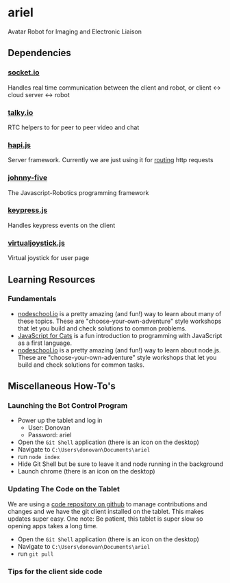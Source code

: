 # ariel
Avatar Robot for Imaging and Electronic Liaison

## Dependencies

### [socket.io](http://socket.io)
Handles real time communication between the client and robot, or client <-> cloud server <-> robot

### [talky.io](https://talky.io)
RTC helpers to for peer to peer video and chat

### [hapi.js](http://hapijs.com/)
Server framework. Currently we are just using it for [routing](http://hapijs.com/tutorials/routing) http requests

### [johnny-five](http://johnny-five.io/)
The Javascript-Robotics programming framework

### [keypress.js](http://dmauro.github.io/Keypress/)
Handles keypress events on the client

### [virtualjoystick.js](https://github.com/jeromeetienne/virtualjoystick.js)
Virtual joystick for user page

## Learning Resources

### Fundamentals

* [nodeschool.io](http://nodeschool.io/#workshopper-list) is a pretty amazing (and fun!) way to learn about many of these topics. These are "choose-your-own-adventure" style workshops that let you build and check solutions to common problems.
* [JavaScript for Cats](http://jsforcats.com/) is a fun introduction to programming with JavaScript as a first language.
* [nodeschool.io](http://nodeschool.io/#workshopper-list) is a pretty amazing (and fun!) way to learn about node.js. These are "choose-your-own-adventure" style workshops that let you build and check solutions for common tasks.

## Miscellaneous How-To's

### Launching the Bot Control Program
* Power up the tablet and log in
  * User: Donovan
  * Password: ariel
* Open the ```Git Shell``` application (there is an icon on the desktop)
* Navigate to ```C:\Users\donovan\Documents\ariel```
* run ```node index```
* Hide Git Shell but be sure to leave it and node running in the background
* Launch chrome (there is an icon on the desktop)



### Updating The Code on the Tablet
We are using a [code repository on github](https://github.com/houston-robotics-club/ariel) to manage contributions and changes and we have the git client installed on the tablet. This makes updates super easy. One note: Be patient, this tablet is super slow so opening apps takes a long time.
* Open the ```Git Shell``` application (there is an icon on the desktop) 
* Navigate to ```C:\Users\donovan\Documents\ariel```
* run ```git pull```


### Tips for the client side code


